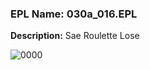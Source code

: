 ### EPL Name: 030a_016.EPL
**Description:** Sae Roulette Lose

![0000](/tree/main/the%20goods/Screenshot_0.png)
